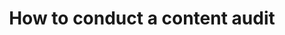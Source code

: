---
title: "How to conduct a content audit"
intro: "If you’re working on any kind of redesign project involving a large amount of content, such as that of a website, intranet or mobile site, one of the first tasks you’ll need to perform is a content audit."
category:
- Content strategy
link: 'http://uxmastery.com/how-to-conduct-a-content-audit/'
site: UX Mastery
type: article
---